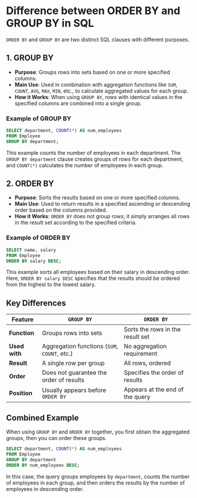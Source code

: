
# Difference between ORDER BY and GROUP BY in SQL

`ORDER BY` and `GROUP BY` are two distinct SQL clauses with different purposes.

## 1. GROUP BY

- **Purpose**: Groups rows into sets based on one or more specified columns.
- **Main Use**: Used in combination with aggregation functions like `SUM`, `COUNT`, `AVG`, `MAX`, `MIN`, etc., to calculate aggregated values for each group.
- **How it Works**: When using `GROUP BY`, rows with identical values in the specified columns are combined into a single group.

### Example of GROUP BY
```sql
SELECT department, COUNT(*) AS num_employees
FROM Employee
GROUP BY department;
```
This example counts the number of employees in each department. The `GROUP BY department` clause creates groups of rows for each department, and `COUNT(*)` calculates the number of employees in each group.

## 2. ORDER BY

- **Purpose**: Sorts the results based on one or more specified columns.
- **Main Use**: Used to return results in a specified ascending or descending order based on the columns provided.
- **How it Works**: `ORDER BY` does not group rows; it simply arranges all rows in the result set according to the specified criteria.

### Example of ORDER BY
```sql
SELECT name, salary
FROM Employee
ORDER BY salary DESC;
```
This example sorts all employees based on their salary in descending order. Here, `ORDER BY salary DESC` specifies that the results should be ordered from the highest to the lowest salary.

## Key Differences

| Feature            | `GROUP BY`                                       | `ORDER BY`                          |
|--------------------|--------------------------------------------------|-------------------------------------|
| **Function**       | Groups rows into sets                            | Sorts the rows in the result set    |
| **Used with**      | Aggregation functions (`SUM`, `COUNT`, etc.)     | No aggregation requirement          |
| **Result**         | A single row per group                           | All rows, ordered                   |
| **Order**          | Does not guarantee the order of results          | Specifies the order of results      |
| **Position**       | Usually appears before `ORDER BY`                | Appears at the end of the query     |

## Combined Example

When using `GROUP BY` and `ORDER BY` together, you first obtain the aggregated groups, then you can order these groups.

```sql
SELECT department, COUNT(*) AS num_employees
FROM Employee
GROUP BY department
ORDER BY num_employees DESC;
```

In this case, the query groups employees by `department`, counts the number of employees in each group, and then orders the results by the number of employees in descending order.
